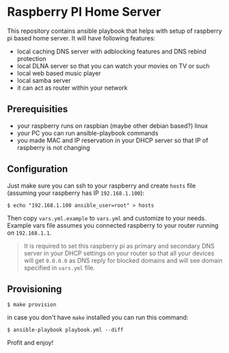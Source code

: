 # Raspberry PI Home Server

This repository contains ansible playbook that helps with setup of raspberry pi based home server. It will have following features:

- local caching DNS server with adblocking features and DNS rebind protection
- local DLNA server so that you can watch your movies on TV or such
- local web based music player
- local samba server
- it can act as router within your network

## Prerequisities

- your raspberry runs on raspbian (maybe other debian based?) linux
- your PC you can run ansible-playbook commands
- you made MAC and IP reservation in your DHCP server so that IP of raspberry is not changing

## Configuration

Just make sure you can ssh to your raspberry and create `hosts` file (assuming your raspberry has IP `192.168.1.100`):

```
$ echo "192.168.1.100 ansible_user=root" > hosts
```

Then copy `vars.yml.example` to `vars.yml` and customize to your needs. Example vars file assumes you connected raspberry to your router running on `192.168.1.1`.

> It is required to set this raspberry pi as primary and secondary DNS server in your DHCP settings on your router so that all your devices will get `0.0.0.0` as DNS reply for blocked domains and will see domain specified in `vars.yml` file.

## Provisioning

```
$ make provision
```

in case you don't have `make` installed you can run this command:

```
$ ansible-playbook playbook.yml --diff
```

Profit and enjoy!

